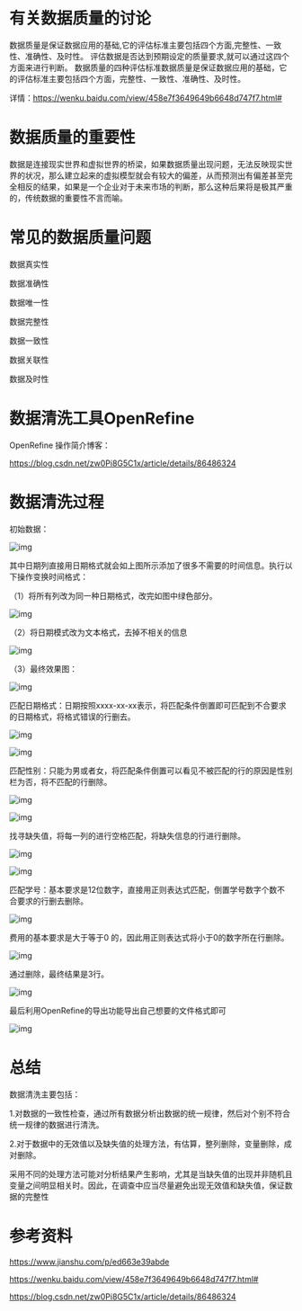 # 有关数据质量的讨论

数据质量是保证数据应用的基础,它的评估标准主要包括四个方面,完整性、一致性、准确性、及时性。 评估数据是否达到预期设定的质量要求,就可以通过这四个方面来进行判断。 数据质量的四种评估标准数据质量是保证数据应用的基础，它的评估标准主要包括四个方面，完整性、一致性、准确性、及时性。

详情：https://wenku.baidu.com/view/458e7f3649649b6648d747f7.html#

# 数据质量的重要性

数据是连接现实世界和虚拟世界的桥梁，如果数据质量出现问题，无法反映现实世界的状况，那么建立起来的虚拟模型就会有较大的偏差，从而预测出有偏差甚至完全相反的结果，如果是一个企业对于未来市场的判断，那么这种后果将是极其严重的，传统数据的重要性不言而喻。

# 常见的数据质量问题

数据真实性

数据准确性

数据唯一性

数据完整性

数据一致性

数据关联性

数据及时性

# 数据清洗工具OpenRefine

OpenRefine 操作简介博客：

https://blog.csdn.net/zw0Pi8G5C1x/article/details/86486324

# 数据清洗过程

初始数据：

![img](https://s1.ax1x.com/2020/09/27/0AlTH0.png) 

其中日期列直接用日期格式就会如上图所示添加了很多不需要的时间信息。执行以下操作变换时间格式：

（1）将所有列改为同一种日期格式，改完如图中绿色部分。

![img](https://s1.ax1x.com/2020/09/27/0A33o6.png) 

（2）将日期模式改为文本格式，去掉不相关的信息

![img](https://s1.ax1x.com/2020/09/27/0A1i4O.png) 

（3）最终效果图：

![img](https://s1.ax1x.com/2020/09/27/0A1aV0.png) 

匹配日期格式：日期按照xxxx-xx-xx表示，将匹配条件倒置即可匹配到不合要求的日期格式，将格式错误的行删去。

![img](https://s1.ax1x.com/2020/09/27/0A1BPU.png) 

![img](https://s1.ax1x.com/2020/09/27/0A16M9.png) 

 

匹配性别：只能为男或者女，将匹配条件倒置可以看见不被匹配的行的原因是性别栏为否，将不匹配的行删除。

![img](https://s1.ax1x.com/2020/09/27/0A1Wa6.png) 

![img](https://s1.ax1x.com/2020/09/27/0A1oxH.png) 

找寻缺失值，将每一列的进行空格匹配，将缺失信息的行进行删除。

![img](https://s1.ax1x.com/2020/09/27/0A1LZt.png) 

 

![img](https://s1.ax1x.com/2020/09/27/0A1xJS.png) 

匹配学号：基本要求是12位数字，直接用正则表达式匹配，倒置学号数字个数不合要求的行删去删除。

![img](https://s1.ax1x.com/2020/09/27/0A39Mj.png) 

费用的基本要求是大于等于0 的，因此用正则表达式将小于0的数字所在行删除。

![img](https://s1.ax1x.com/2020/09/27/0A3PLn.png) 

通过删除，最终结果是3行。

![img](https://s1.ax1x.com/2020/09/27/0A3FZq.png)



最后利用OpenRefine的导出功能导出自己想要的文件格式即可

![img](https://s1.ax1x.com/2020/09/27/0A3AoV.png)

# 总结

数据清洗主要包括：

1.对数据的一致性检查，通过所有数据分析出数据的统一规律，然后对个别不符合统一规律的数据进行清洗。

2.对于数据中的无效值以及缺失值的处理方法，有估算，整列删除，变量删除，成对删除。

采用不同的处理方法可能对分析结果产生影响，尤其是当缺失值的出现并非随机且变量之间明显相关时。因此，在调查中应当尽量避免出现无效值和缺失值，保证数据的完整性

# 参考资料

https://www.jianshu.com/p/ed663e39abde

https://wenku.baidu.com/view/458e7f3649649b6648d747f7.html#

https://blog.csdn.net/zw0Pi8G5C1x/article/details/86486324


